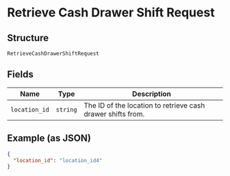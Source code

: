 
# Retrieve Cash Drawer Shift Request

## Structure

`RetrieveCashDrawerShiftRequest`

## Fields

| Name | Type | Description |
|  --- | --- | --- |
| `location_id` | `string` | The ID of the location to retrieve cash drawer shifts from. |

## Example (as JSON)

```json
{
  "location_id": "location_id4"
}
```

